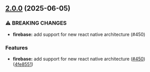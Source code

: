 ## [2.0.0](https://github.com/rudderlabs/rudder-sdk-react-native/compare/rudder-integration-firebase-react-native@1.2.0...rudder-integration-firebase-react-native@2.0.0) (2025-06-05)

### ⚠ BREAKING CHANGES

- **firebase:** add support for new react native architecture (#450)

### Features

- **firebase:** add support for new react native architecture ([#450](https://github.com/rudderlabs/rudder-sdk-react-native/issues/450)) ([4fe8551](https://github.com/rudderlabs/rudder-sdk-react-native/commit/4fe8551a952f910c825c27be2cc5027d6803d75c))
